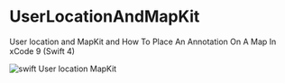 # UserLocationAndMapKit
User location and MapKit and How To Place An Annotation On A Map In xCode 9 (Swift 4)

![swift User location MapKit](https://i.ibb.co/9pgDZtC/Screen-Shot-2018-12-09-at-12-30-51.png)
